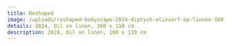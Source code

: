 ```yaml
---
title: Reshaped
image: /uploads/reshaped-bodyscape-2024-diptych-olieverf-op-linnen-160-x-110-cm-gaby-jonna.jpg
details: 2024, Oil on linen, 160 x 110 cm
description: 2024, Oil on linen, 160 x 110 cm
---
```

